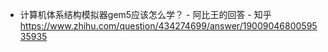 
* 计算机体系结构模拟器gem5应该怎么学？ - 阿比王的回答 - 知乎
https://www.zhihu.com/question/434274699/answer/1900904680059535935